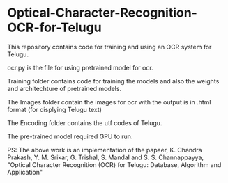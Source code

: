 # Optical-Character-Recognition-OCR-for-Telugu

This repository contains code for training and using an OCR system for Telugu.

ocr.py is the file for using pretrained model for ocr.

Training folder contains code for training the models and also the weights and architechture of pretrained models.

The Images folder contain the images for ocr with the output is in .html format (for displying Telugu text)

The Encoding folder contains the utf codes of Telugu.

The pre-trained model required GPU to run.

PS: The above work is an implementation of the papaer, 
K. Chandra Prakash, Y. M. Srikar, G. Trishal, S. Mandal and S. S. Channappayya, "Optical Character Recognition (OCR) for Telugu: Database, Algorithm and Application" 

